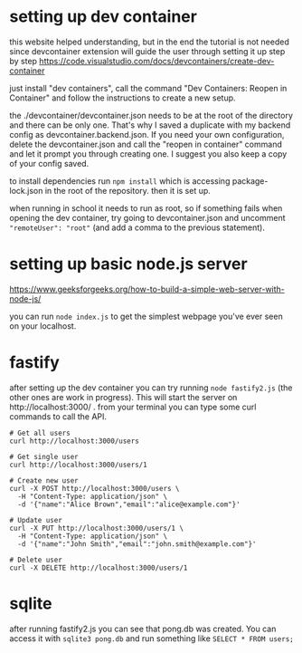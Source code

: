 
# setting up dev container
this website helped understanding, but in the end the tutorial is not needed since devcontainer extension will guide the user through setting it up step by step
https://code.visualstudio.com/docs/devcontainers/create-dev-container

just install "dev containers", call the command "Dev Containers: Reopen in Container" and follow the instructions to create a new setup. 

the ./devcontainer/devcontainer.json needs to be at the root of the directory and there can be only one. That's why I saved a duplicate with my backend config as devcontainer.backend.json. If you need your own configuration, delete the devcontainer.json and call the "reopen in container" command and let it prompt you through creating one. I suggest you also keep a copy of your config saved.

to install dependencies run `npm install` which is accessing package-lock.json in the root of the repository. then it is set up.

when running in school it needs to run as root, so if something fails when opening the dev container, try going to devcontainer.json and uncomment `"remoteUser": "root"` (and add a comma to the previous statement).

# setting up basic node.js server
https://www.geeksforgeeks.org/how-to-build-a-simple-web-server-with-node-js/

you can run `node index.js` to get the simplest webpage you've ever seen on your localhost.


# fastify
after setting up the dev container you can try running `node fastify2.js` (the other ones are work in progress). This will start the server on http://localhost:3000/ . from your terminal you can type some curl commands to call the API.

```
# Get all users
curl http://localhost:3000/users

# Get single user
curl http://localhost:3000/users/1

# Create new user
curl -X POST http://localhost:3000/users \
  -H "Content-Type: application/json" \
  -d '{"name":"Alice Brown","email":"alice@example.com"}'

# Update user
curl -X PUT http://localhost:3000/users/1 \
  -H "Content-Type: application/json" \
  -d '{"name":"John Smith","email":"john.smith@example.com"}'

# Delete user
curl -X DELETE http://localhost:3000/users/1
```

# sqlite
after running fastify2.js you can see that pong.db was created. You can access it with `sqlite3 pong.db` and run something like `SELECT * FROM users;`